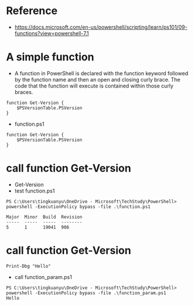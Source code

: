 # Reference
- https://docs.microsoft.com/en-us/powershell/scripting/learn/ps101/09-functions?view=powershell-7.1


# A simple function
- A function in PowerShell is declared with the function keyword followed by the function name and then an open and closing curly brace. The code that the function will execute is contained within those curly braces.
```
function Get-Version {
    $PSVersionTable.PSVersion
}
```
- function.ps1
```
function Get-Version {
    $PSVersionTable.PSVersion
}
```

# call function Get-Version
- Get-Version
- test function.ps1
```
PS C:\Users\tingkuanyu\OneDrive - Microsoft\TechStudy\PowerShell> powershell -ExecutionPolicy bypass -file .\function.ps1

Major  Minor  Build  Revision
-----  -----  -----  --------
5      1      19041  906
```


# call function Get-Version
```
Print-Dbg "Hello"
```
- call function_param.ps1
```
PS C:\Users\tingkuanyu\OneDrive - Microsoft\TechStudy\PowerShell>  powershell -ExecutionPolicy bypass -file .\function_param.ps1
Hello
```





